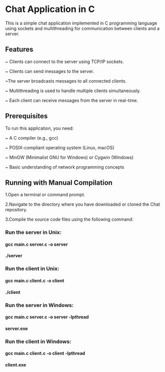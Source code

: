 # Chat Application in C

This is a simple chat application implemented in C programming language using sockets and multithreading for communication between clients and a server.

## Features

~ Clients can connect to the server using TCP/IP sockets.

~ Clients can send messages to the server.

~The server broadcasts messages to all connected clients.

~ Multithreading is used to handle multiple clients simultaneously.

~ Each client can receive messages from the server in real-time.

## Prerequisites
To run this application, you need:

~ A C compiler (e.g., gcc)

~ POSIX-compliant operating system (Linux, macOS)

~ MinGW (Minimalist GNU for Windows) or Cygwin (Windows)

~ Basic understanding of network programming concepts

## Running with Manual Compilation

1.Open a terminal or command prompt.

2.Navigate to the directory where you have downloaded or cloned the Chat repository.

3.Compile the source code files using the following command:
### Run the server in Unix:

#### gcc main.c server.c -o server
#### ./server

### Run the client in Unix:

#### gcc main.c client.c -o client
#### ./client

### Run the server in Windows:

#### gcc main.c server.c -o server -lpthread
#### server.exe

### Run the client in Windows:

#### gcc main.c client.c -o client -lpthread
#### client.exe



